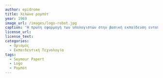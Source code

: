 ```yaml
---
author: epidrome
title: Χελώνα ρομπότ 
year: 1969 
image_url: /images/logo-robot.jpg
caption: 'Η πρώτη εφαρμογή των υπολογιστών στην βασική εκπαίδευση εντοπίζεται σχεδόν παράλληλα με τα πρώτα γραφικά περιβάλλοντα διάδρασης, ο Seymour Papert σχεδίασε ένα σύστημα που επιτρέπει ακόμη και σε παιδιά προσχολικής ηλικίας να εξερευνήσουν σημαντικές έννοιες από τα μαθηματικά, τις φυσικές επιστήμες, και την μηχανική χωρίς να απαιτεί γνώσεις από τα ανώτερα γνωστικά και συμβολικά επίπεδα αυτών των περιοχών. Σταδιακά το ρομπότ συμπληρώθηκε με την οθόνη των γραφικών, η οποία καθώς το κόστος μειώθεικε έδωσε πρόσβαση σε περισσότερα σχολεία και μαθητές.'
license_url: 
license_text: 
categories:
  - Ορισμός 
  - Εκπαιδευτική Τεχνολογία 
tags:
  - Seymour Papert 
  - Logo
  - Ρομπότ
---
```

